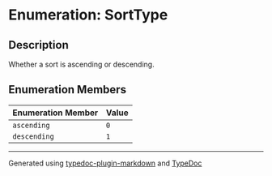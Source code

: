 # Enumeration: SortType

## Description

Whether a sort is ascending or descending.

## Enumeration Members

| Enumeration Member | Value |
| :------ | :------ |
| `ascending` | `0` |
| `descending` | `1` |

***

Generated using [typedoc-plugin-markdown](https://www.npmjs.com/package/typedoc-plugin-markdown) and [TypeDoc](https://typedoc.org/)
